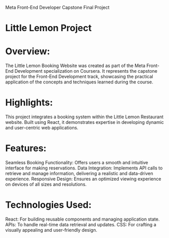 Meta Front-End Developer Capstone Final Project

# Little Lemon Project

# Overview:
The Little Lemon Booking Website was created as part of the Meta Front-End Development specialization on Coursera. It represents the capstone project for the Front-End Development track, showcasing the practical application of the concepts and techniques learned during the course.

# Highlights:
This project integrates a booking system within the Little Lemon Restaurant website. Built using React, it demonstrates expertise in developing dynamic and user-centric web applications.

# Features:
Seamless Booking Functionality: Offers users a smooth and intuitive interface for making reservations.
Data Integration: Implements API calls to retrieve and manage information, delivering a realistic and data-driven experience.
Responsive Design: Ensures an optimized viewing experience on devices of all sizes and resolutions.

# Technologies Used:
React: For building reusable components and managing application state.
APIs: To handle real-time data retrieval and updates.
CSS: For crafting a visually appealing and user-friendly design.
